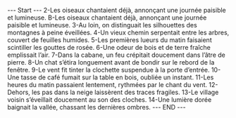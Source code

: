   --- Start ---
2-Les oiseaux chantaient déjà, annonçant une journée paisible et lumineuse.
B-Les oiseaux chantaient déjà, annonçant une journée paisible et lumineuse.
3-Au loin, on distinguait les silhouettes des montagnes à peine éveillées.
4-Un vieux chemin serpentait entre les arbres, couvert de feuilles humides.
5-Les premières lueurs du matin faisaient scintiller les gouttes de rosée.
6-Une odeur de bois et de terre fraîche emplissait l’air.
7-Dans la cabane, un feu crépitait doucement dans l’âtre de pierre.
8-Un chat s’étira longuement avant de bondir sur le rebord de la fenêtre.
9-Le vent fit tinter la clochette suspendue à la porte d’entrée.
10-Une tasse de café fumait sur la table en bois, oubliée un instant.
11-Les heures du matin passaient lentement, rythmées par le chant du vent.
12-Dehors, les pas dans la neige laissèrent des traces fragiles.
13-Le village voisin s’éveillait doucement au son des cloches.
14-Une lumière dorée baignait la vallée, chassant les dernières ombres.
--- END ---